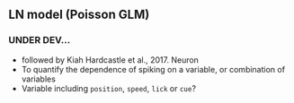 LN model  (Poisson GLM)
---

### UNDER DEV...

* followed by Kiah Hardcastle et al., 2017. Neuron
* To quantify the dependence of spiking on a variable, or combination of variables
* Variable including `position`, `speed`, `lick` or `cue`?

